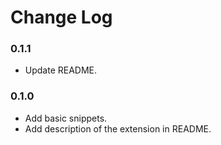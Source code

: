 # Change Log

### 0.1.1

- Update README. 

### 0.1.0

- Add basic snippets. 
- Add description of the extension in README.

